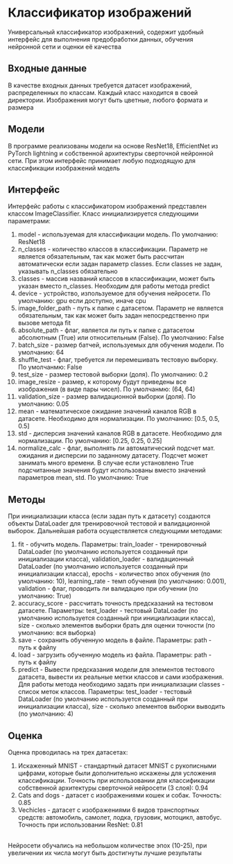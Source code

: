# Классификатор изображений
Универсальный классификатор изображений, содержит удобный интерфейс для выполнения предобработки данных, обучения нейронной сети и оценки её качества
## Входные данные
В качестве входных данных требуется датасет изображений, распределенных по классам. Каждый класс находится в своей директории. Изображения могут быть цветные, любого формата и размера
## Модели
В программе реализованы модели на основе ResNet18, EfficientNet из PyTorch lightning и собственной архитектуры сверточной нейронной сети. При этом интерфейс принимает любую подходящую для классификации изображений модель
## Интерфейс
Интерфейс работы с классификатором изображений представлен классом ImageClassifier. Класс инициализируется следующими параметрами:
1. model - используемая для классификации модель. По умолчанию: ResNet18
2. n_classes - количество классов в классификации. Параметр не является обязательным, так как может быть рассчитан автоматически если задан параметр classes. Если classes не задан, указывать n_classes обязательно
3. classes - массив названий классов в классификации, может быть указан вместо n_classes. Необходим для работы метода predict
4. device - устройство, изпользуемое для обучения нейросети. По умолчанию: gpu если доступно, иначе cpu
5. image_folder_path - путь к папке с датасетом. Параметр не является обязательным, так как может быть задан непосредственно при вызове метода fit
6. absolute_path - флаг, является ли путь к папке с датасетом абсолютным (True) или относительным (False). По умолчанию: False
7. batch_size - размер батчей, используемых для обучения модели. По умолчанию: 64
8. shuffle_test - флаг, требуется ли перемешивать тестовую выборку. По умолчанмю: False
9. test_size - размер тестовой выборки (доля). По умолчанию: 0.2
10. image_resize - размер, к которому будут приведены все изображения (в виде пары чисел). По умолчанмю: (64, 64)
11. validation_size - размер валидационной выборки (доля). По умолчанию: 0.05
12. mean - математическое ожидание значений каналов RGB в датасете. Необходимо для нормализации. По умолчанию: [0.5, 0.5, 0.5]
13. std - дисперсия значений каналов RGB в датасете. Необходимо для нормализации. По умолчанию: [0.25, 0.25, 0.25]
14. normalize_calc - флаг, выполнять ли автоматический подсчет мат. ожидания и дисперсии по заданному датасету. Подсчет может занимать много времени. В случае если установлено True подсчитанные значения будут использованы вместо значений параметров mean, std. По умолчанию: True
    
## Методы
При инициализации класса (если задан путь к датасету) создаются объекты DataLoader для тренировочной тестовой и валидационной выборок. Дальнейшая работа осуществляется следующими методами:
1. fit - обучить модель. Параметры: train_loader - тренировочный DataLoader (по умолчанию используется созданный при инициализации класса), validation_loader - валидационный DataLoader (по умолчанию используется созданный при инициализации класса), epochs - количество эпох обучения (по умолчанию: 10), learning_rate - темп обучения (по умолчанию: 0.001), validation - флаг, проводить ли валидацию при обучении (по умолчанию: True)
2. accuracy_score - рассчитать точность предсказаний на тестовом датасете. Параметры: test_loader - тестовый DataLoader (по умолчанию используется созданный при инициализации класса), size - сколько элементов выборки брать для оценки точности (по умолчанию: вся выборка)
3. save - сохранить обученную модель в файле. Параметры: path - путь к файлу
4. load - загрузить обученную модель из файла. Параметры: path - путь к файлу
5. predict - Вывести предсказания модели для элементов тестового датасета, вывести их реальные метки классов и сами изображения. Для работы метода необходимо задать при инициализации classes - список меток классов. Параметры: test_loader - тестовый DataLoader (по умолчанию используется созданный при инициализации класса), size - сколько элементов выборки выводить (по умолчанию: 4)
## Оценка
Оценка проводилась на трех датасетах:
1. Искаженный MNIST - стандартный датасет MNIST с рукописными цифрами, которые были дополнительно искажены для усложения классификации. Точность при использовании для классификации собственной архитектуры сверточной нейросети (3 слоя): 0.94
2. Cats and dogs - датасет с изображениями кошек и собак. Точность: 0.85
3. Vechicles - датасет с изображениями 6 видов транспортных средств: автомобиль, самолет, лодка, грузовик, мотоцикл, автобус. Точность при использовании ResNet: 0.81
<br>
Нейросети обучались на небольшом количестве эпох (10-25), при увеличении их числа могут быть достигнуты лучшие результаты

